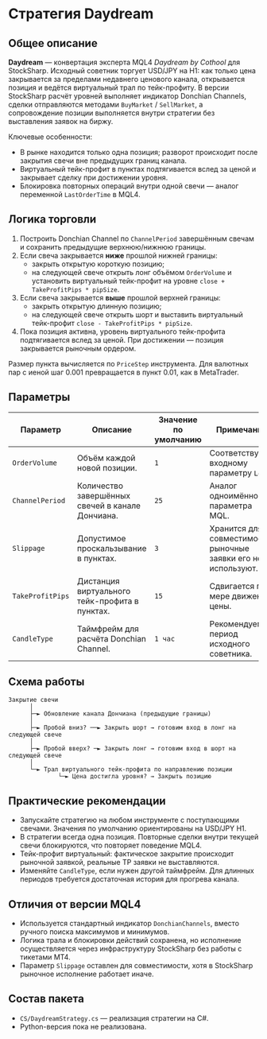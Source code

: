 # Стратегия Daydream

## Общее описание

**Daydream** — конвертация эксперта MQL4 *Daydream by Cothool* для StockSharp. Исходный советник торгует USD/JPY на H1: как только цена закрывается за пределами недавнего ценового канала, открывается позиция и ведётся виртуальный трал по тейк-профиту. В версии StockSharp расчёт уровней выполняет индикатор Donchian Channels, сделки отправляются методами `BuyMarket` / `SellMarket`, а сопровождение позиции выполняется внутри стратегии без выставления заявок на биржу.

Ключевые особенности:

- В рынке находится только одна позиция; разворот происходит после закрытия свечи вне предыдущих границ канала.
- Виртуальный тейк-профит в пунктах подтягивается вслед за ценой и закрывает сделку при достижении уровня.
- Блокировка повторных операций внутри одной свечи — аналог переменной `LastOrderTime` в MQL4.

## Логика торговли

1. Построить Donchian Channel по `ChannelPeriod` завершённым свечам и сохранить предыдущие верхнюю/нижнюю границы.
2. Если свеча закрывается **ниже** прошлой нижней границы:
   - закрыть открытую короткую позицию;
   - на следующей свече открыть лонг объёмом `OrderVolume` и установить виртуальный тейк-профит на уровне `close + TakeProfitPips * pipSize`.
3. Если свеча закрывается **выше** прошлой верхней границы:
   - закрыть открытую длинную позицию;
   - на следующей свече открыть шорт и выставить виртуальный тейк-профит `close - TakeProfitPips * pipSize`.
4. Пока позиция активна, уровень виртуального тейк-профита подтягивается вслед за ценой. При достижении — позиция закрывается рыночным ордером.

Размер пункта вычисляется по `PriceStep` инструмента. Для валютных пар с иеной шаг 0.001 превращается в пункт 0.01, как в MetaTrader.

## Параметры

| Параметр | Описание | Значение по умолчанию | Примечание |
|----------|----------|-----------------------|------------|
| `OrderVolume` | Объём каждой новой позиции. | `1` | Соответствует входному параметру `Lots`. |
| `ChannelPeriod` | Количество завершённых свечей в канале Дончиана. | `25` | Аналог одноимённого параметра MQL. |
| `Slippage` | Допустимое проскальзывание в пунктах. | `3` | Хранится для совместимости; рыночные заявки его не используют. |
| `TakeProfitPips` | Дистанция виртуального тейк-профита в пунктах. | `15` | Сдвигается по мере движения цены. |
| `CandleType` | Таймфрейм для расчёта Donchian Channel. | `1 час` | Рекомендуемый период исходного советника. |

## Схема работы

```
Закрытие свечи
      │
      ├─► Обновление канала Дончиана (предыдущие границы)
      │
      ├─► Пробой вниз? ──► Закрыть шорт → готовим вход в лонг на следующей свече
      │
      ├─► Пробой вверх? ─► Закрыть лонг → готовим вход в шорт на следующей свече
      │
      └─► Трал виртуального тейк-профита по направлению позиции
              └─► Цена достигла уровня? → Закрыть позицию
```

## Практические рекомендации

- Запускайте стратегию на любом инструменте с поступающими свечами. Значения по умолчанию ориентированы на USD/JPY H1.
- В стратегии всегда одна позиция. Повторные сделки внутри текущей свечи блокируются, что повторяет поведение MQL4.
- Тейк-профит виртуальный: фактическое закрытие происходит рыночной заявкой, реальные TP заявки не выставляются.
- Изменяйте `CandleType`, если нужен другой таймфрейм. Для длинных периодов требуется достаточная история для прогрева канала.

## Отличия от версии MQL4

- Используется стандартный индикатор `DonchianChannels`, вместо ручного поиска максимумов и минимумов.
- Логика трала и блокировки действий сохранена, но исполнение осуществляется через инфраструктуру StockSharp без работы с тикетами MT4.
- Параметр `Slippage` оставлен для совместимости, хотя в StockSharp рыночное исполнение работает иначе.

## Состав пакета

- `CS/DaydreamStrategy.cs` — реализация стратегии на C#.
- Python-версия пока не реализована.
